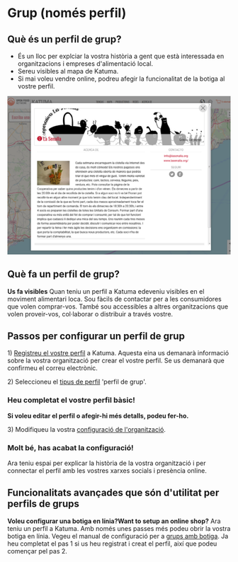 # Grup \(només perfil\)

## Què és un perfil de grup? <a id="what-is-a-hub-profile"></a>

* És un lloc per explciar la vostra història a gent que està interessada en organitzacions i empreses d'alimentació local.
* Sereu visibles al mapa de Katuma.
* Si mai voleu vendre online, podreu afegir la funcionalitat de la botiga al vostre perfil.

![](../.gitbook/assets/lasenallaperfilgrup.png)

## Què fa un perfil de grup? <a id="what-does-it-do"></a>

**Us fa visibles** Quan teniu un perfil a Katuma edeveniu visibles en el moviment alimentari loca. Sou fàcils de contactar per a les consumidores que volen comprar-vos. També sou accessibles a altres organitzacions que volen proveir-vos, col·laborar o distribuir a través vostre.

## Passos per configurar un perfil de grup

1\) [Registreu el vostre perfil](https://guia.katuma.org/~/edit/drafts/-LXOEI7LbncM3lSwaKIo/basic-features/register-and-create-your-profile) a Katuma. Aquesta eina us demanarà informació sobre la vostra organització per crear el vostre perfil. Se us demanarà que confirmeu el correu electrònic.

2\) Seleccioneu el [tipus de perfil](https://guia.katuma.org/~/edit/drafts/-LXOEI7LbncM3lSwaKIo/basic-features/tipus-de-perfils-disponibles) 'perfil de grup'.

### Heu completat el vostre perfil bàsic!

**Si voleu editar el perfil o afegir-hi més detalls, podeu fer-ho.**

3\) Modifiqueu la vostra [configuració de l'organització](https://guia.katuma.org/~/edit/drafts/-LXOEI7LbncM3lSwaKIo/basic-features/configuracio-de-lorganitzacio).

### Molt bé, has acabat la configuració! <a id="well-done-youre-set-up"></a>

Ara teniu espai per explicar la història de la vostra organització i per connectar el perfil amb les vostres xarxes socials i presència online.

## Funcionalitats avançades que són d'utilitat per perfils de grups <a id="advanced-features-that-are-helpful-for-hubs-with-profiles"></a>

**Voleu configurar una botiga en línia?Want to setup an online shop?** Ara teniu un perfil a Katuma. Amb només unes passes més podeu obrir la vostra botiga en línia. Vegeu el manual de configuració per a [grups amb botiga](https://guia.katuma.org/~/edit/drafts/-LXOEI7LbncM3lSwaKIo/manuals-de-configuracio/grup-botiga). Ja heu completat el pas 1 si us heu registrat i creat el perfil, així que podeu començar pel pas 2.

